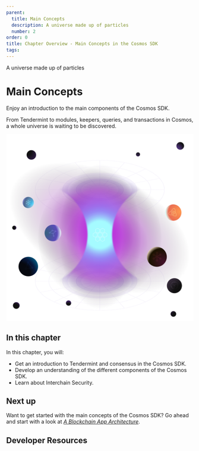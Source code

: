 ```yaml
---
parent:
  title: Main Concepts
  description: A universe made up of particles
  number: 2
order: 0
title: Chapter Overview - Main Concepts in the Cosmos SDK
tags:
---
```


<div class="tm-overline tm-rf-1 tm-lh-title tm-medium tm-muted">A universe made up of particles</div>
<h1 class="mt-4 mb-6">Main Concepts</h1>

Enjoy an introduction to the main components of the Cosmos SDK.

From Tendermint to modules, keepers, queries, and transactions in Cosmos, a whole universe is waiting to be discovered.

![](/academy/2-cosmos-concepts/images/cosmos_dev_portal_module-03-lp.png)

## In this chapter

<HighlightBox type="learning">

In this chapter, you will:

* Get an introduction to Tendermint and consensus in the Cosmos SDK.
* Develop an understanding of the different components of the Cosmos SDK.
* Learn about Interchain Security.

</HighlightBox>

<card-module/>

## Next up

Want to get started with the main concepts of the Cosmos SDK? Go ahead and start with a look at _[A Blockchain App Architecture](./1-architecture.md)_.

## Developer Resources

<div v-for="resource in $themeConfig.resources">
  <Resource 
    :title="resource.title" 
    :description="resource.description" 
    :links="resource.links" 
    :image="resource.image"
    :large="true"
  />
  <br/>
</div>
